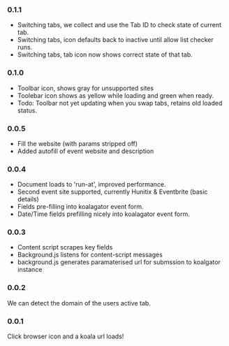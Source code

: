 ### 0.1.1

- Switching tabs, we collect and use the Tab ID to check state of current tab.
- Switching tabs, icon defaults back to inactive until allow list checker runs.
- Switching tabs, tab icon now shows correct state of that tab.

### 0.1.0

- Toolbar icon, shows gray for unsupported sites
- Toolebar icon shows as yellow while loading and green when ready.
- Todo: Toolbar not yet updating when you swap tabs, retains old loaded status.

### 0.0.5

- Fill the website (with params stripped off)
- Added autofill of event website and description

### 0.0.4

- Document loads to 'run-at', improved performance.
- Second event site supported, currently Hunitix & Eventbrite (basic details)
- Fields pre-filling into koalagator event form.
- Date/Time fields prefilling nicely into koalagator event form.

### 0.0.3

- Content script scrapes key fields
- Background.js listens for content-script messages
- background.js generates paramaterised url for submssion to koalgator instance

### 0.0.2

We can detect the domain of the users active tab.

### 0.0.1

Click browser icon and a koala url loads!
